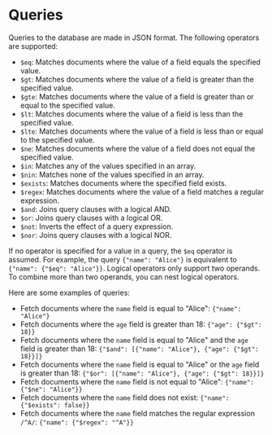 # Queries
Queries to the database are made in JSON format. The following operators are supported:

- `$eq`: Matches documents where the value of a field equals the specified value.
- `$gt`: Matches documents where the value of a field is greater than the specified value.
- `$gte`: Matches documents where the value of a field is greater than or equal to the specified value.
- `$lt`: Matches documents where the value of a field is less than the specified value.
- `$lte`: Matches documents where the value of a field is less than or equal to the specified value.
- `$ne`: Matches documents where the value of a field does not equal the specified value.
- `$in`: Matches any of the values specified in an array.
- `$nin`: Matches none of the values specified in an array.
- `$exists`: Matches documents where the specified field exists.
- `$regex`: Matches documents where the value of a field matches a regular expression.
- `$and`: Joins query clauses with a logical AND.
- `$or`: Joins query clauses with a logical OR.
- `$not`: Inverts the effect of a query expression.
- `$nor`: Joins query clauses with a logical NOR.

If no operator is specified for a value in a query, the `$eq` operator is assumed. For example, the query `{"name": "Alice"}` is equivalent to `{"name": {"$eq": "Alice"}}`.
Logical operators only support two operands. To combine more than two operands, you can nest logical operators.

Here are some examples of queries:

- Fetch documents where the `name` field is equal to "Alice": `{"name": "Alice"}`
- Fetch documents where the `age` field is greater than 18: `{"age": {"$gt": 18}}`
- Fetch documents where the `name` field is equal to "Alice" and the `age` field is greater than 18: `{"$and": [{"name": "Alice"}, {"age": {"$gt": 18}}]}`
- Fetch documents where the `name` field is equal to "Alice" or the `age` field is greater than 18: `{"$or": [{"name": "Alice"}, {"age": {"$gt": 18}}]}`
- Fetch documents where the `name` field is not equal to "Alice": `{"name": {"$ne": "Alice"}}`
- Fetch documents where the `name` field does not exist: `{"name": {"$exists": false}}`
- Fetch documents where the `name` field matches the regular expression `/^A/`: `{"name": {"$regex": "^A"}}`